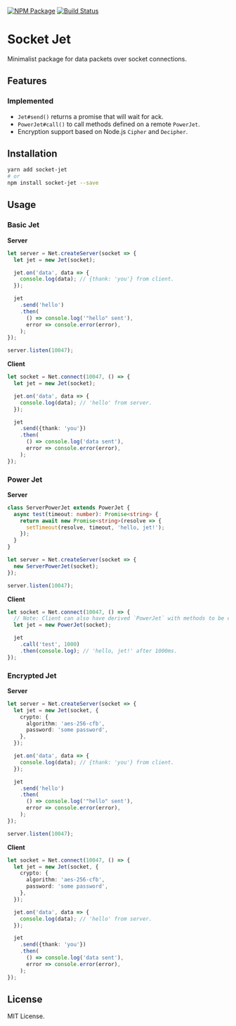 [![NPM Package](https://badge.fury.io/js/socket-jet.svg)](https://www.npmjs.com/package/socket-jet)
[![Build Status](https://travis-ci.org/vilic/socket-jet.svg)](https://travis-ci.org/vilic/socket-jet)

# Socket Jet

Minimalist package for data packets over socket connections.

## Features

### Implemented

- `Jet#send()` returns a promise that will wait for ack.
- `PowerJet#call()` to call methods defined on a remote `PowerJet`.
- Encryption support based on Node.js `Cipher` and `Decipher`.

## Installation

```sh
yarn add socket-jet
# or
npm install socket-jet --save
```

## Usage

### Basic Jet

**Server**

```ts
let server = Net.createServer(socket => {
  let jet = new Jet(socket);

  jet.on('data', data => {
    console.log(data); // {thank: 'you'} from client.
  });

  jet
    .send('hello')
    .then(
      () => console.log('"hello" sent'),
      error => console.error(error),
    );
});

server.listen(10047);
```

**Client**

```ts
let socket = Net.connect(10047, () => {
  let jet = new Jet(socket);

  jet.on('data', data => {
    console.log(data); // 'hello' from server.
  });

  jet
    .send({thank: 'you'})
    .then(
      () => console.log('data sent'),
      error => console.error(error),
    );
});
```

### Power Jet

**Server**

```ts
class ServerPowerJet extends PowerJet {
  async test(timeout: number): Promise<string> {
    return await new Promise<string>(resolve => {
      setTimeout(resolve, timeout, 'hello, jet!');
    });
  }
}

let server = Net.createServer(socket => {
  new ServerPowerJet(socket);
});

server.listen(10047);
```

**Client**

```ts
let socket = Net.connect(10047, () => {
  // Note: Client can also have derived `PowerJet` with methods to be called by server.
  let jet = new PowerJet(socket);

  jet
    .call('test', 1000)
    .then(console.log); // 'hello, jet!' after 1000ms.
});
```

### Encrypted Jet

**Server**

```ts
let server = Net.createServer(socket => {
  let jet = new Jet(socket, {
    crypto: {
      algorithm: 'aes-256-cfb',
      password: 'some password',
    },
  });

  jet.on('data', data => {
    console.log(data); // {thank: 'you'} from client.
  });

  jet
    .send('hello')
    .then(
      () => console.log('"hello" sent'),
      error => console.error(error),
    );
});

server.listen(10047);
```

**Client**

```ts
let socket = Net.connect(10047, () => {
  let jet = new Jet(socket, {
    crypto: {
      algorithm: 'aes-256-cfb',
      password: 'some password',
    },
  });

  jet.on('data', data => {
    console.log(data); // 'hello' from server.
  });

  jet
    .send({thank: 'you'})
    .then(
      () => console.log('data sent'),
      error => console.error(error),
    );
});
```

## License

MIT License.
